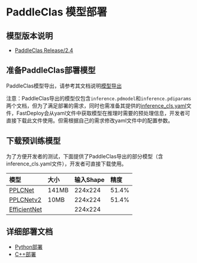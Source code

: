 # PaddleClas 模型部署

## 模型版本说明

- [PaddleClas Release/2.4](https://github.com/PaddlePaddle/PaddleClas)

## 准备PaddleClas部署模型

PaddleClas模型导出，请参考其文档说明[模型导出](https://github.com/PaddlePaddle/PaddleClas/blob/release/2.4/docs/zh_CN/inference_deployment/export_model.md#2-%E5%88%86%E7%B1%BB%E6%A8%A1%E5%9E%8B%E5%AF%BC%E5%87%BA)  

注意：PaddleClas导出的模型仅包含`inference.pdmodel`和`inference.pdiparams`两个文档，但为了满足部署的需求，同时也需准备其提供的[inference_cls.yaml](https://github.com/PaddlePaddle/PaddleClas/blob/release/2.4/deploy/configs/inference_cls.yaml)文件，FastDeploy会从yaml文件中获取模型在推理时需要的预处理信息，开发者可直接下载此文件使用。但需根据自己的需求修改yaml文件中的配置参数。


## 下载预训练模型

为了方便开发者的测试，下面提供了PaddleClas导出的部分模型（含inference_cls.yaml文件），开发者可直接下载使用。

| 模型                                                               | 大小    |输入Shape |  精度    |
|:---------------------------------------------------------------- |:----- |:----- | :----- |
| [PPLCNet]() | 141MB | 224x224 |51.4% |
| [PPLCNetv2]()  | 10MB  | 224x224 |51.4% |
| [EfficientNet]() |     | 224x224 |     |


## 详细部署文档

- [Python部署](python)
- [C++部署](cpp)
